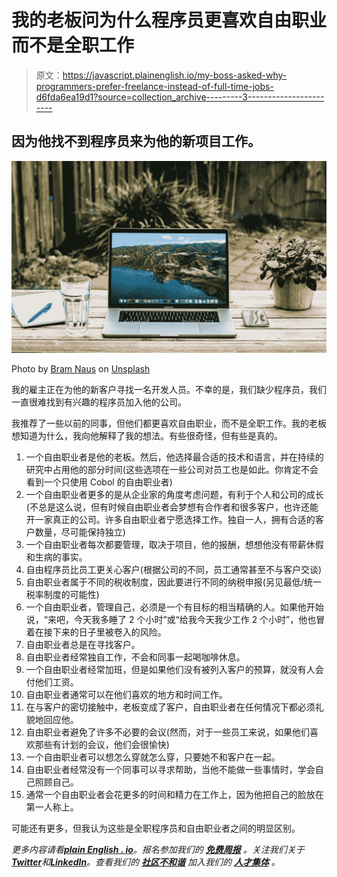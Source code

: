 # 我的老板问为什么程序员更喜欢自由职业而不是全职工作

> 原文：<https://javascript.plainenglish.io/my-boss-asked-why-programmers-prefer-freelance-instead-of-full-time-jobs-d6fda6ea19d1?source=collection_archive---------3----------------------->

## 因为他找不到程序员来为他的新项目工作。

![](img/35d35f6e55cd9625b89043eb0908f00b.png)

Photo by [Bram Naus](https://unsplash.com/@bramnaus?utm_source=medium&utm_medium=referral) on [Unsplash](https://unsplash.com?utm_source=medium&utm_medium=referral)

我的雇主正在为他的新客户寻找一名开发人员。不幸的是，我们缺少程序员，我们一直很难找到有兴趣的程序员加入他的公司。

我推荐了一些以前的同事，但他们都更喜欢自由职业，而不是全职工作。我的老板想知道为什么，我向他解释了我的想法。有些很奇怪，但有些是真的。

1.  一个自由职业者是他的老板。然后，他选择最合适的技术和语言，并在持续的研究中占用他的部分时间(这些选项在一些公司对员工也是如此。你肯定不会看到一个只使用 Cobol 的自由职业者)
2.  一个自由职业者更多的是从企业家的角度考虑问题，有利于个人和公司的成长(不总是这么说，但有时候自由职业者会梦想有合作者和很多客户，也许还能开一家真正的公司。许多自由职业者宁愿选择工作。独自一人，拥有合适的客户数量，尽可能保持独立)
3.  一个自由职业者每次都要管理，取决于项目，他的报酬，想想他没有带薪休假和生病的事实。
4.  自由程序员比员工更关心客户(根据公司的不同，员工通常甚至不与客户交谈)
5.  自由职业者属于不同的税收制度，因此要进行不同的纳税申报(另见最低/统一税率制度的可能性)
6.  一个自由职业者，管理自己，必须是一个有目标的相当精确的人。如果他开始说，“来吧，今天我多睡了 2 个小时”或“给我今天我少工作 2 个小时”，他也冒着在接下来的日子里被卷入的风险。
7.  自由职业者总是在寻找客户。
8.  自由职业者经常独自工作，不会和同事一起喝咖啡休息。
9.  一个自由职业者经常加班，但是如果他们没有被列入客户的预算，就没有人会付他们工资。
10.  自由职业者通常可以在他们喜欢的地方和时间工作。
11.  在与客户的密切接触中，老板变成了客户，自由职业者在任何情况下都必须礼貌地回应他。
12.  自由职业者避免了许多不必要的会议(然而，对于一些员工来说，如果他们喜欢那些有计划的会议，他们会很愉快)
13.  一个自由职业者可以想怎么穿就怎么穿，只要她不和客户在一起。
14.  自由职业者经常没有一个同事可以寻求帮助，当他不能做一些事情时，学会自己照顾自己。
15.  通常一个自由职业者会花更多的时间和精力在工作上，因为他把自己的脸放在第一人称上。

可能还有更多，但我认为这些是全职程序员和自由职业者之间的明显区别。

*更多内容请看*[***plain English . io***](https://plainenglish.io/)*。报名参加我们的* [***免费周报***](http://newsletter.plainenglish.io/) *。关注我们关于*[***Twitter***](https://twitter.com/inPlainEngHQ)*和*[***LinkedIn***](https://www.linkedin.com/company/inplainenglish/)*。查看我们的* [***社区不和谐***](https://discord.gg/GtDtUAvyhW) *加入我们的* [***人才集体***](https://inplainenglish.pallet.com/talent/welcome) *。*
